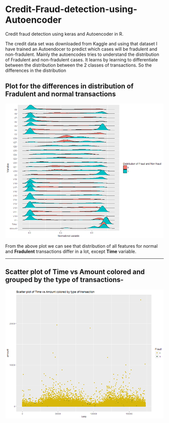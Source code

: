# Credit-Fraud-detection-using-Autoencoder

Credit fraud detection using keras and Autoencoder in R.

The credit data set was downloaded from Kaggle and using that dataset I have trained an Autoendocer to predict which cases will be fradulent and non-fradulent. Mainly the autoencodes tries to understand the distribution of Fradulent and non-fradulent cases. It learns by learning to differentiate between the distribution between the 2 classes of transactions. So the differences in the distribution


## Plot for the differences in distribution of Fradulent and normal transactions


![github logo](https://github.com/anishsingh20/Credit-Fraud-detection-using-Autoencoder/blob/master/Plots/DistributionOfFraudCases.png)

From the above plot we can see that distribution of all features for normal and __Fradulent__ transactions differ in a lot, except __Time__ variable. 

--------------------------------


## Scatter plot of Time vs Amount colored and grouped by the type of transactions-

![github logo](https://github.com/anishsingh20/Credit-Fraud-detection-using-Autoencoder/blob/master/Plots/ScatterPlotTimeVsAmount.png)

